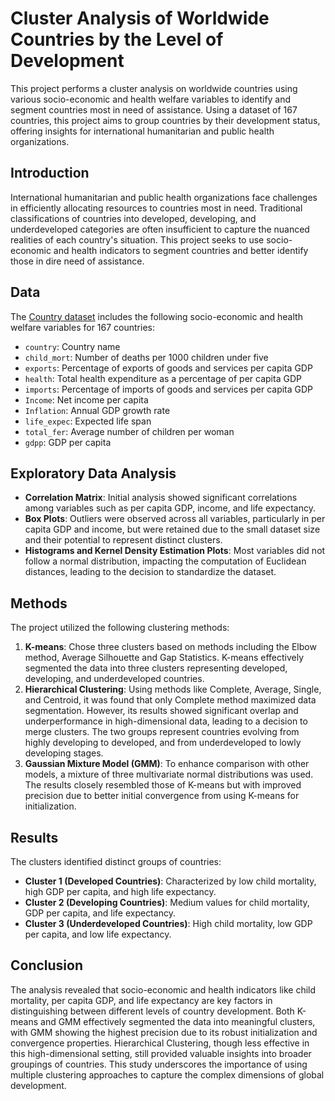 # Cluster Analysis of Worldwide Countries by the Level of Development

This project performs a cluster analysis on worldwide countries using various socio-economic and health welfare variables to identify and segment countries most in need of assistance. Using a dataset of 167 countries, this project aims to group countries by their development status, offering insights for international humanitarian and public health organizations.

## Introduction
International humanitarian and public health organizations face challenges in efficiently allocating resources to countries most in need. Traditional classifications of countries into developed, developing, and underdeveloped categories are often insufficient to capture the nuanced realities of each country's situation. This project seeks to use socio-economic and health indicators to segment countries and better identify those in dire need of assistance.

## Data
The [Country dataset](https://www.kaggle.com/datasets/santhraul/country-data) includes the following socio-economic and health welfare variables for 167 countries:
- `country`: Country name
- `child_mort`: Number of deaths per 1000 children under five
- `exports`: Percentage of exports of goods and services per capita GDP
- `health`: Total health expenditure as a percentage of per capita GDP
- `imports`: Percentage of imports of goods and services per capita GDP
- `Income`: Net income per capita
- `Inflation`: Annual GDP growth rate
- `life_expec`: Expected life span
- `total_fer`: Average number of children per woman
- `gdpp`: GDP per capita

## Exploratory Data Analysis
- **Correlation Matrix**: Initial analysis showed significant correlations among variables such as per capita GDP, income, and life expectancy. 
- **Box Plots**: Outliers were observed across all variables, particularly in per capita GDP and income, but were retained due to the small dataset size and their potential to represent distinct clusters.
- **Histograms and Kernel Density Estimation Plots**: Most variables did not follow a normal distribution, impacting the computation of Euclidean distances, leading to the decision to standardize the dataset.

## Methods
The project utilized the following clustering methods:
1. **K-means**: Chose three clusters based on methods including the Elbow method, Average Silhouette and Gap Statistics. K-means effectively segmented the data into three clusters representing developed, developing, and underdeveloped countries.
2. **Hierarchical Clustering**: Using methods like Complete, Average, Single, and Centroid, it was found that only Complete method maximized data segmentation. However, its results showed significant overlap and underperformance in high-dimensional data, leading to a decision to merge clusters. The two groups represent countries evolving from highly developing to developed, and from underdeveloped to lowly developing stages.
3. **Gaussian Mixture Model (GMM)**: To enhance comparison with other models, a mixture of three multivariate normal distributions was used. The results closely resembled those of K-means but with improved precision due to better initial convergence from using K-means for initialization.

## Results

The clusters identified distinct groups of countries:
- **Cluster 1 (Developed Countries)**: Characterized by low child mortality, high GDP per capita, and high life expectancy.
- **Cluster 2 (Developing Countries)**: Medium values for child mortality, GDP per capita, and life expectancy.
- **Cluster 3 (Underdeveloped Countries)**: High child mortality, low GDP per capita, and low life expectancy.


## Conclusion
The analysis revealed that socio-economic and health indicators like child mortality, per capita GDP, and life expectancy are key factors in distinguishing between different levels of country development. Both K-means and GMM effectively segmented the data into meaningful clusters, with GMM showing the highest precision due to its robust initialization and convergence properties. Hierarchical Clustering, though less effective in this high-dimensional setting, still provided valuable insights into broader groupings of countries. This study underscores the importance of using multiple clustering approaches to capture the complex dimensions of global development.


